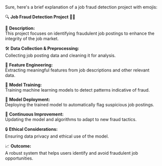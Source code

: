 Sure, here's a brief explanation of a job fraud detection project with emojis:

🔍 **Job Fraud Detection Project** 🕵️‍♂️

📝 **Description:**  
This project focuses on identifying fraudulent job postings to enhance the integrity of the job market.

🛠️ **Data Collection & Preprocessing:**  
Collecting job posting data and cleaning it for analysis.

🔎 **Feature Engineering:**  
Extracting meaningful features from job descriptions and other relevant data.

🤖 **Model Training:**  
Training machine learning models to detect patterns indicative of fraud.

🚀 **Model Deployment:**  
Deploying the trained model to automatically flag suspicious job postings.

🔄 **Continuous Improvement:**  
Updating the model and algorithms to adapt to new fraud tactics.

🔒 **Ethical Considerations:**  
Ensuring data privacy and ethical use of the model.

📈 **Outcome:**  
A robust system that helps users identify and avoid fraudulent job opportunities.
